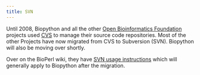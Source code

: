 ```yaml
---
title: SVN
---
```


Until 2008, Biopython and all the other [Open Bioinformatics
Foundation](http://open-bio.org) projects used [CVS](CVS "wikilink") to
manage their source code repositories. Most of the other Projects have
now migrated from CVS to Subversion (SVN). Biopython will also be moving
over shortly.

Over on the BioPerl wiki, they have [SVN usage
instructions](http://bioperl.org/wiki/Using_Subversion) which will
generally apply to Biopython after the migration.
